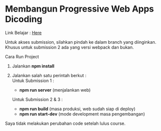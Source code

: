 # Membangun Progressive Web Apps Dicoding

Link Belajar : [Here](https://www.dicoding.com/academies/74)  

Untuk akses submission, silahkan pindah ke dalam branch yang diinginkan.  
Khusus untuk submission 2 ada yang versi webpack dan bukan.

Cara Run Project  
1. Jalankan **npm install**
2. Jalankan salah satu perintah berkut :  
    Untuk Submission 1 : 
    - **npm run server** (menjalankan web)

    Untuk Submission 2 & 3 :
    - **npm run build** (masa produksi, web sudah siap di deploy)
    - **npm run start-dev** (mode development masa pengembangan)  

Saya tidak melakukan perubahan code setelah lulus course.  
